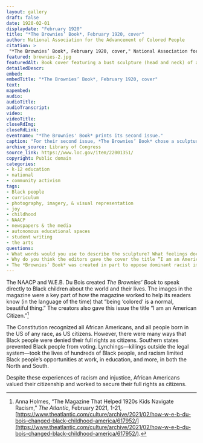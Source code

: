 ```yaml
--- 
layout: gallery
draft: false
date: 1920-02-01
displaydate: "February 1920"
title: "*The Brownies’ Book*, February 1920, cover"
author: National Association for the Advancement of Colored People
citation: >
 "*The Brownies’ Book*, February 1920, cover," National Association for the Advancement of Colored People, in New York City Civil Rights History Project, Accessed: [Month Day, Year], https://nyccivilrightshistory.org/gallery/brownies2.
featured: brownies-2.jpg
featuredAlt: Book cover featuring a bust sculpture (head and neck) of a young black boy
detailedDescr: 
embed: 
embedTitle: "*The Brownies’ Book*, February 1920, cover"
text: 
mapembed: 
audio: 
audioTitle: 
audioTranscript: 
video: 
videoTitle: 
closeRdImg: 
closeRdLink: 
eventname: "*The Brownies' Book* prints its second issue."
caption: "For their second issue, *The Brownies’ Book* chose a sculpture of a Black child for the cover. The title reads \"I am an American Citizen.\""
archive_source: Library of Congress
source_link: https://www.loc.gov/item/22001351/
copyright: Public domain
categories: 
- k-12 education
- national
- community activism
tags: 
- Black people
- curriculum
- photography, imagery, & visual representation
- joy
- childhood 
- NAACP
- newspapers & the media
- autonomous educational spaces
- student writing
- the arts
questions: 
- What words would you use to describe the sculpture? What feelings does it bring up for you? 
- Why do you think the editors gave the cover the title “I am an American Citizen”? 
- The *Brownies’ Book* was created in part to oppose dominant racist images of Black people at the time. It was also created to encourage Black children to be politically aware and engaged. How does this cover reflect those goals? 
--- 
```


The NAACP and W.E.B. Du Bois created *The Brownies’ Book* to speak directly to Black children about the world and their lives. The images in the magazine were a key part of how the magazine worked to help its readers know (in the language of the time) that “being ‘colored’ is a normal, beautiful thing.” The creators also gave this issue the title “I am an American Citizen.”[^1]

The Constitution recognized all African Americans, and all people born in the US of any race, as US citizens. However, there were many ways that Black people were denied their full rights as citizens. Southern states prevented Black people from voting. Lynchings—killings outside the legal system—took the lives of hundreds of Black people, and racism limited Black people’s opportunities at work, in education, and more, in both the North and South.

Despite these experiences of racism and injustice, African Americans valued their citizenship and worked to secure their full rights as citizens.

[^1]: Anna Holmes, “The Magazine That Helped 1920s Kids Navigate Racism,” *The Atlantic*, February 2021, 1-21, [https://www.theatlantic.com/culture/archive/2021/02/how-w-e-b-du-bois-changed-black-childhood-america/617952/](https://www.theatlantic.com/culture/archive/2021/02/how-w-e-b-du-bois-changed-black-childhood-america/617952/).
